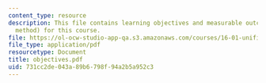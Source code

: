 ```yaml
---
content_type: resource
description: This file contains learning objectives and measurable outcomes (assessment
  method) for this course.
file: https://ol-ocw-studio-app-qa.s3.amazonaws.com/courses/16-01-unified-engineering-i-ii-iii-iv-fall-2005-spring-2006/731cc2de043a89b6798f94a2b5a952c3_objectives.pdf
file_type: application/pdf
resourcetype: Document
title: objectives.pdf
uid: 731cc2de-043a-89b6-798f-94a2b5a952c3
---
```

